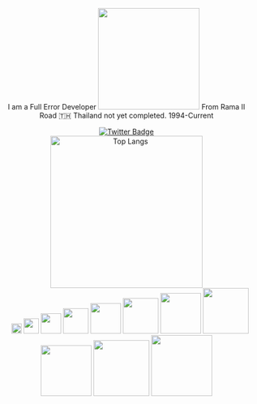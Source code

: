 <div class="flex flex-col items-center mb-20" align="center">
  <p class="text-4xl">I am a Full Error Developer <img src="https://media.giphy.com/media/WUlplcMpOCEmTGBtBW/giphy.gif" width="200"> 
From Rama II Road 🇹🇭 Thailand not yet completed. 1994-Current</p>
  <div class="mt-5">
    <a href="https://www.facebook.com/ball.wangdeesamer">
    <img src="https://img.shields.io/badge/facebook-blue?style=for-the-badge&logo=twitter&logoColor=white" alt="Twitter Badge"/>
  </a>
    <div id="header"> 
      <a href="https://github.com/anuraghazra/github-readme-stats">
        <img src="https://github-readme-stats.vercel.app/api/top-langs/?username=balldev1&layout=compact&theme=vision-friendly-dark" alt="Top Langs" width="300">
      </a> 
    </div>
  </div> 
   <img src="https://media.giphy.com/media/WUlplcMpOCEmTGBtBW/giphy.gif" width="10">
   <img src="https://media.giphy.com/media/WUlplcMpOCEmTGBtBW/giphy.gif" width="20">
   <img src="https://media.giphy.com/media/WUlplcMpOCEmTGBtBW/giphy.gif" width="30">
   <img src="https://media.giphy.com/media/WUlplcMpOCEmTGBtBW/giphy.gif" width="40">
   <img src="https://media.giphy.com/media/WUlplcMpOCEmTGBtBW/giphy.gif" width="50">
   <img src="https://media.giphy.com/media/WUlplcMpOCEmTGBtBW/giphy.gif" width="60">
   <img src="https://media.giphy.com/media/WUlplcMpOCEmTGBtBW/giphy.gif" width="70">
   <img src="https://media.giphy.com/media/WUlplcMpOCEmTGBtBW/giphy.gif" width="80">
   <img src="https://media.giphy.com/media/WUlplcMpOCEmTGBtBW/giphy.gif" width="90">
   <img src="https://media.giphy.com/media/WUlplcMpOCEmTGBtBW/giphy.gif" width="100">
  <img src="https://media.giphy.com/media/WUlplcMpOCEmTGBtBW/giphy.gif" width="110">
    <img src="https://media.giphy.com/media/WUlplcMpOCEmTGBtBW/giphy.gif" width="120">
</div> 
